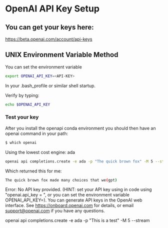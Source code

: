 # OpenAI API Key Setup

## You can get your keys here:

https://beta.openai.com/account/api-keys

## UNIX Environment Variable Method
You can set the environment variable 

```sh
export OPENAI_API_KEY=<API-KEY>
```

In your .bash_profile or similar shell startup.

Verify by typing:

```sh
echo $OPENAI_API_KEY
```

### Test your key
After you install the openapi conda environment you should then have an openai command in your path:

```sh
$ which openai
```

Using the lowest cost engine: ada
```sh
openai api completions.create -e ada -p "The quick brown fox" -M 5 --stream
```

Which returned this for me:

```sh
The quick brown fox made many choices that we(gpt)
```

Error: No API key provided. (HINT: set your API key using in code using "openai.api_key = <API-KEY>", or you can set the environment variable OPENAI_API_KEY=<API-KEY>). You can generate API keys in the OpenAI web interface. See https://onboard.openai.com for details, or email support@openai.com if you have any questions.

openai api completions.create -e ada -p "This is a test" -M 5 --stream
